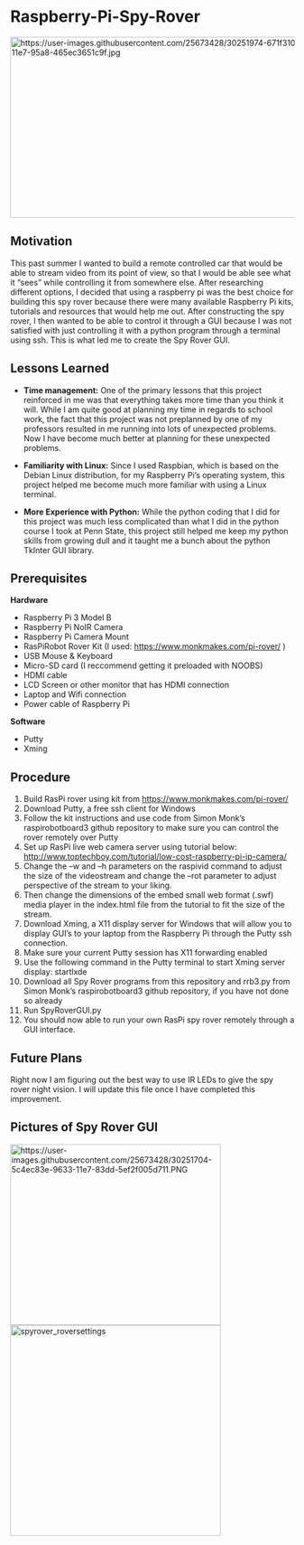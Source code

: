 # Raspberry-Pi-Spy-Rover
<img src="https://user-images.githubusercontent.com/25673428/30251974-671f310e-9638-11e7-95a8-465ec3651c9f.jpg" alt="https://user-images.githubusercontent.com/25673428/30251974-671f310e-9638-11e7-95a8-465ec3651c9f.jpg" class="shrinkToFit" width="569" height="320">

## Motivation

This past summer I wanted to build a remote controlled car that would be able to stream video from its point of view, so that I would be able see what it “sees” while controlling it from somewhere else. After researching different options, I decided that using a raspberry pi was the best choice for building this spy rover because there were many available Raspberry Pi kits, tutorials and resources that would help me out. After constructing the spy rover, I then wanted to be able to control it through a GUI because I was not satisfied with just controlling it with a python program through a terminal using ssh. This is what led me to create the Spy Rover GUI.

## Lessons Learned

* **Time management:**
	One of the primary lessons that this project reinforced in me was that everything takes more time than you think it will. While I am quite good at planning my time in regards to school work, the fact that this project was not preplanned by one of my professors resulted in me running into lots of unexpected problems. Now I have become much better at planning for these unexpected problems.

* **Familiarity with Linux:**
	Since I used Raspbian, which is based on the Debian Linux distribution, for my Raspberry Pi’s operating system, this project helped me become much more familiar with using a Linux terminal.

* **More Experience with Python:**
	While the python coding that I did for this project was much less complicated than what I did in the python course I took at Penn State, this project still helped me keep my python skills from growing dull and it taught me a bunch about the python TkInter GUI library.

## Prerequisites
**Hardware**
  * Raspberry Pi 3 Model B
  * Raspberry Pi NoIR Camera
  * Raspberry Pi Camera Mount
  * RasPiRobot Rover Kit (I used: https://www.monkmakes.com/pi-rover/ )
  * USB Mouse & Keyboard
  * Micro-SD card (I reccommend getting it preloaded with NOOBS)
  * HDMI cable
  * LCD Screen or other monitor that has HDMI connection
  * Laptop and Wifi connection
  * Power cable of Raspberry Pi
  
**Software**
  * Putty
  * Xming
  
## Procedure

1.	Build RasPi rover using kit from https://www.monkmakes.com/pi-rover/
2.	Download Putty, a free ssh client for Windows
3.	Follow the kit instructions and use code from Simon Monk’s raspirobotboard3 github repository to make sure you can control the rover remotely over Putty
4.	Set up RasPi live web camera server using tutorial below:
http://www.toptechboy.com/tutorial/low-cost-raspberry-pi-ip-camera/
5.	Change the –w and –h parameters on the raspivid command to adjust the size of the videostream and change the –rot parameter to adjust perspective of the stream to your liking. 
6.	Then change the dimensions of the embed small web format (.swf) media player in the index.html file from the tutorial to fit the size of the stream.
7.	Download Xming, a X11 display server for Windows that will allow you to display GUI’s to your laptop from the Raspberry Pi through the Putty ssh connection.
8.	Make sure your current Putty session has X11 forwarding enabled
9.	Use the following command in the Putty terminal to start Xming server display: startlxde
10.	Download all Spy Rover programs from this repository and rrb3.py from Simon Monk’s raspirobotboard3 github repository, if you have not done so already
11.	Run SpyRoverGUI.py
12.	You should now able to run your own RasPi spy rover remotely through a GUI interface.

## Future Plans
Right now I am figuring out the best way to use IR LEDs to give the spy rover night vision. I will update this file once I have completed this improvement.

## Pictures of Spy Rover GUI

<img src="https://user-images.githubusercontent.com/25673428/30251704-5c4ec83e-9633-11e7-83dd-5ef2f005d711.PNG" alt="https://user-images.githubusercontent.com/25673428/30251704-5c4ec83e-9633-11e7-83dd-5ef2f005d711.PNG" class="shrinkToFit transparent" width="373" height="320">

<img alt="spyrover_roversettings" src="https://user-images.githubusercontent.com/25673428/30251852-08678d16-9636-11e7-84a7-070a334c7390.PNG" style="max-width:100%;" width="373">
